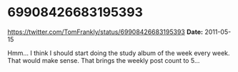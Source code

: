 # 69908426683195393
https://twitter.com/TomFrankly/status/69908426683195393
**Date:** 2011-05-15

Hmm... I think I should start doing the study album of the week every week. That would make sense. That brings the weekly post count to 5...
